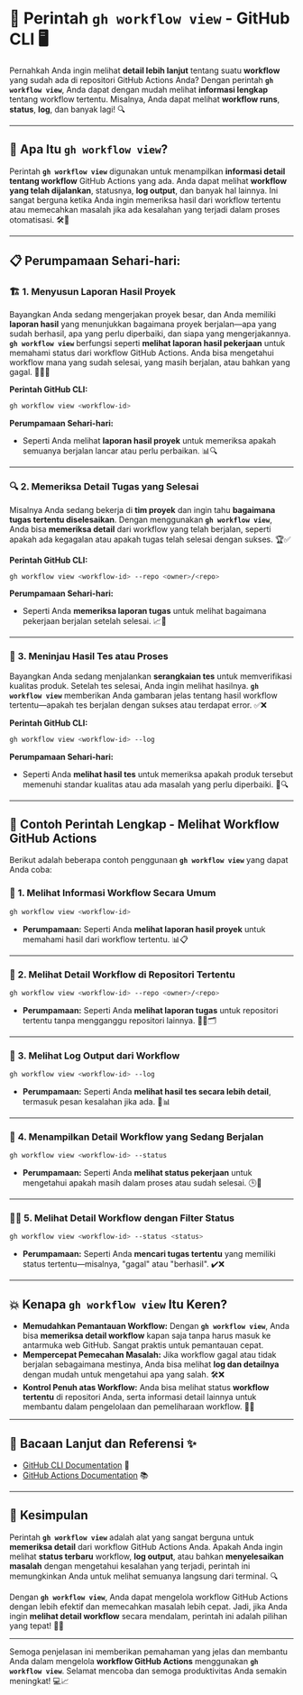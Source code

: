 # 👀 **Perintah `gh workflow view` - GitHub CLI** 🖥️

Pernahkah Anda ingin melihat **detail lebih lanjut** tentang suatu **workflow** yang sudah ada di repositori GitHub Actions Anda? Dengan perintah **`gh workflow view`**, Anda dapat dengan mudah melihat **informasi lengkap** tentang workflow tertentu. Misalnya, Anda dapat melihat **workflow runs**, **status**, **log**, dan banyak lagi! 🔍

---

## 🌟 **Apa Itu `gh workflow view`?**

Perintah **`gh workflow view`** digunakan untuk menampilkan **informasi detail tentang workflow** GitHub Actions yang ada. Anda dapat melihat **workflow yang telah dijalankan**, statusnya, **log output**, dan banyak hal lainnya. Ini sangat berguna ketika Anda ingin memeriksa hasil dari workflow tertentu atau memecahkan masalah jika ada kesalahan yang terjadi dalam proses otomatisasi. 🛠️🎯

---

## 📋 **Perumpamaan Sehari-hari:**

### 🏗️ **1. Menyusun Laporan Hasil Proyek**

Bayangkan Anda sedang mengerjakan proyek besar, dan Anda memiliki **laporan hasil** yang menunjukkan bagaimana proyek berjalan—apa yang sudah berhasil, apa yang perlu diperbaiki, dan siapa yang mengerjakannya. **`gh workflow view`** berfungsi seperti **melihat laporan hasil pekerjaan** untuk memahami status dari workflow GitHub Actions. Anda bisa mengetahui workflow mana yang sudah selesai, yang masih berjalan, atau bahkan yang gagal. 📄✅❌

**Perintah GitHub CLI:**
```bash
gh workflow view <workflow-id>
```

**Perumpamaan Sehari-hari:**
- Seperti Anda melihat **laporan hasil proyek** untuk memeriksa apakah semuanya berjalan lancar atau perlu perbaikan. 📊🔍

---

### 🔍 **2. Memeriksa Detail Tugas yang Selesai**

Misalnya Anda sedang bekerja di **tim proyek** dan ingin tahu **bagaimana tugas tertentu diselesaikan**. Dengan menggunakan **`gh workflow view`**, Anda bisa **memeriksa detail** dari workflow yang telah berjalan, seperti apakah ada kegagalan atau apakah tugas telah selesai dengan sukses. 🏆✅

**Perintah GitHub CLI:**
```bash
gh workflow view <workflow-id> --repo <owner>/<repo>
```

**Perumpamaan Sehari-hari:**
- Seperti Anda **memeriksa laporan tugas** untuk melihat bagaimana pekerjaan berjalan setelah selesai. 📈📝

---

### 🔄 **3. Meninjau Hasil Tes atau Proses**

Bayangkan Anda sedang menjalankan **serangkaian tes** untuk memverifikasi kualitas produk. Setelah tes selesai, Anda ingin melihat hasilnya. **`gh workflow view`** memberikan Anda gambaran jelas tentang hasil workflow tertentu—apakah tes berjalan dengan sukses atau terdapat error. ✅❌

**Perintah GitHub CLI:**
```bash
gh workflow view <workflow-id> --log
```

**Perumpamaan Sehari-hari:**
- Seperti Anda **melihat hasil tes** untuk memeriksa apakah produk tersebut memenuhi standar kualitas atau ada masalah yang perlu diperbaiki. 🧪🔍

---

## 🚀 **Contoh Perintah Lengkap - Melihat Workflow GitHub Actions**

Berikut adalah beberapa contoh penggunaan **`gh workflow view`** yang dapat Anda coba:

### 🎯 **1. Melihat Informasi Workflow Secara Umum**
```bash
gh workflow view <workflow-id>
```
- **Perumpamaan:** Seperti Anda **melihat laporan hasil proyek** untuk memahami hasil dari workflow tertentu. 📊📋

---

### 🔧 **2. Melihat Detail Workflow di Repositori Tertentu**
```bash
gh workflow view <workflow-id> --repo <owner>/<repo>
```
- **Perumpamaan:** Seperti Anda **melihat laporan tugas** untuk repositori tertentu tanpa mengganggu repositori lainnya. 🧑‍💻🗂️

---

### 📝 **3. Melihat Log Output dari Workflow**
```bash
gh workflow view <workflow-id> --log
```
- **Perumpamaan:** Seperti Anda **melihat hasil tes secara lebih detail**, termasuk pesan kesalahan jika ada. 🧪📊

---

### 🔄 **4. Menampilkan Detail Workflow yang Sedang Berjalan**
```bash
gh workflow view <workflow-id> --status
```
- **Perumpamaan:** Seperti Anda **melihat status pekerjaan** untuk mengetahui apakah masih dalam proses atau sudah selesai. 🕒🔄

---

### 🕵️‍♂️ **5. Melihat Detail Workflow dengan Filter Status**
```bash
gh workflow view <workflow-id> --status <status>
```
- **Perumpamaan:** Seperti Anda **mencari tugas tertentu** yang memiliki status tertentu—misalnya, "gagal" atau "berhasil". ✔️❌

---

## 💥 **Kenapa `gh workflow view` Itu Keren?**

- **Memudahkan Pemantauan Workflow:** Dengan **`gh workflow view`**, Anda bisa **memeriksa detail workflow** kapan saja tanpa harus masuk ke antarmuka web GitHub. Sangat praktis untuk pemantauan cepat.
- **Mempercepat Pemecahan Masalah:** Jika workflow gagal atau tidak berjalan sebagaimana mestinya, Anda bisa melihat **log dan detailnya** dengan mudah untuk mengetahui apa yang salah. 🛠️❌
- **Kontrol Penuh atas Workflow:** Anda bisa melihat status **workflow tertentu** di repositori Anda, serta informasi detail lainnya untuk membantu dalam pengelolaan dan pemeliharaan workflow. 🎯💼

---

## 🏅 **Bacaan Lanjut dan Referensi** ✨

- [GitHub CLI Documentation](https://cli.github.com/manual/gh_workflow_view) 📘
- [GitHub Actions Documentation](https://docs.github.com/en/actions) 📚

---

## 🎉 **Kesimpulan**

Perintah **`gh workflow view`** adalah alat yang sangat berguna untuk **memeriksa detail** dari workflow GitHub Actions Anda. Apakah Anda ingin melihat **status terbaru** workflow, **log output**, atau bahkan **menyelesaikan masalah** dengan mengetahui kesalahan yang terjadi, perintah ini memungkinkan Anda untuk melihat semuanya langsung dari terminal. 🔍

Dengan **`gh workflow view`**, Anda dapat mengelola workflow GitHub Actions dengan lebih efektif dan memecahkan masalah lebih cepat. Jadi, jika Anda ingin **melihat detail workflow** secara mendalam, perintah ini adalah pilihan yang tepat! 🎯🚀

---

Semoga penjelasan ini memberikan pemahaman yang jelas dan membantu Anda dalam mengelola **workflow GitHub Actions** menggunakan **`gh workflow view`**. Selamat mencoba dan semoga produktivitas Anda semakin meningkat! 💻📈